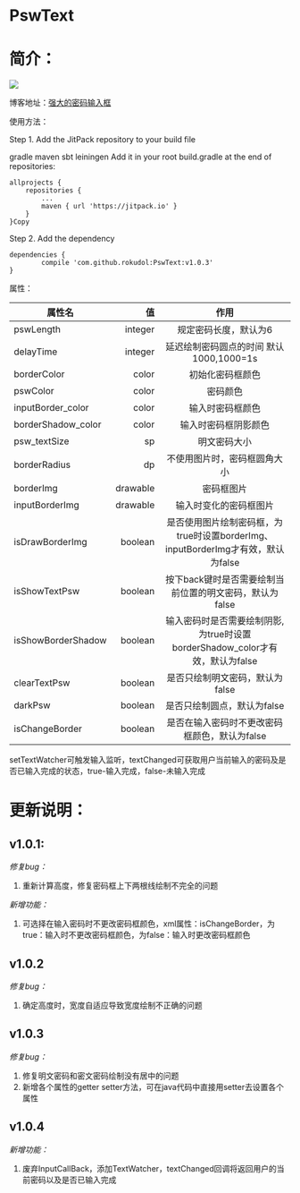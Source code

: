 # PswText
简介：
====
![](/GIF.gif)

博客地址：[强大的密码输入框][1]


使用方法：


Step 1. Add the JitPack repository to your build file

gradle
maven
sbt
leiningen
Add it in your root build.gradle at the end of repositories:

	allprojects {
		repositories {
			...
			maven { url 'https://jitpack.io' }
		}
	}Copy

Step 2. Add the dependency


	dependencies {
	        compile 'com.github.rokudol:PswText:v1.0.3'
	}


属性：



| 属性名             |       值 |                             作用                             |
| ------------------ | -------: | :----------------------------------------------------------: |
| pswLength          |  integer |                    规定密码长度，默认为6                     |
| delayTime          |  integer |           延迟绘制密码圆点的时间 默认1000,1000=1s            |
| borderColor        |    color |                       初始化密码框颜色                       |
| pswColor           |    color |                           密码颜色                           |
| inputBorder_color  |    color |                       输入时密码框颜色                       |
| borderShadow_color |    color |                     输入时密码框阴影颜色                     |
| psw_textSize       |       sp |                         明文密码大小                         |
| borderRadius       |       dp |                 不使用图片时，密码框圆角大小                 |
| borderImg          | drawable |                          密码框图片                          |
| inputBorderImg     | drawable |                    输入时变化的密码框图片                    |
| isDrawBorderImg    |  boolean | 是否使用图片绘制密码框，为true时设置borderImg、inputBorderImg才有效，默认为false |
| isShowTextPsw      |  boolean |   按下back键时是否需要绘制当前位置的明文密码，默认为false    |
| isShowBorderShadow |  boolean | 输入密码时是否需要绘制阴影,为true时设置borderShadow_color才有效，默认为false |
| clearTextPsw       |  boolean |               是否只绘制明文密码，默认为false                |
| darkPsw            |  boolean |                 是否只绘制圆点，默认为false                  |
| isChangeBorder     |  boolean |        是否在输入密码时不更改密码框颜色，默认为false         |

 setTextWatcher可触发输入监听，textChanged可获取用户当前输入的密码及是否已输入完成的状态，true-输入完成，false-未输入完成


更新说明：
======
## v1.0.1:

_修复bug：_ 

1. 重新计算高度，修复密码框上下两根线绘制不完全的问题

_新增功能：_ 

1. 可选择在输入密码时不更改密码框颜色，xml属性：isChangeBorder，为true：输入时不更改密码框颜色，为false：输入时更改密码框颜色

## v1.0.2

_修复bug：_

1. 确定高度时，宽度自适应导致宽度绘制不正确的问题

## v1.0.3

_修复bug：_

1. 修复明文密码和密文密码绘制没有居中的问题
2. 新增各个属性的getter setter方法，可在java代码中直接用setter去设置各个属性

## v1.0.4

_新增功能：_ 
1. 废弃InputCallBack，添加TextWatcher，textChanged回调将返回用户的当前密码以及是否已输入完成

  [1]: http://blog.rokudol.cn/%E8%87%AA%E5%AE%9A%E4%B9%89view---%E5%BC%BA%E5%A4%A7%E7%9A%84%E5%AF%86%E7%A0%81%E8%BE%93%E5%85%A5%E6%A1%86.html#more
